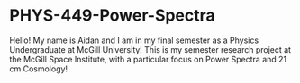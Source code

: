 # PHYS-449-Power-Spectra

Hello! My name is Aidan and I am in my final semester as a Physics Undergraduate at McGill University! This is my semester research project at the McGill Space Institute, with a particular focus on Power Spectra and 21 cm Cosmology! 
